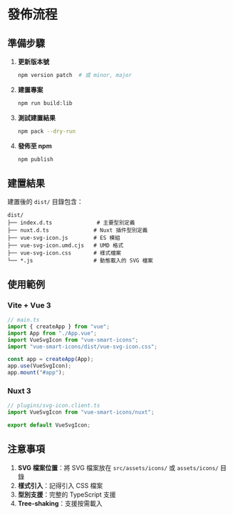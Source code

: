 # 發佈流程

## 準備步驟

1. **更新版本號**

   ```bash
   npm version patch  # 或 minor, major
   ```

2. **建置專案**

   ```bash
   npm run build:lib
   ```

3. **測試建置結果**

   ```bash
   npm pack --dry-run
   ```

4. **發佈至 npm**
   ```bash
   npm publish
   ```

## 建置結果

建置後的 `dist/` 目錄包含：

```
dist/
├── index.d.ts              # 主要型別定義
├── nuxt.d.ts              # Nuxt 插件型別定義
├── vue-svg-icon.js        # ES 模組
├── vue-svg-icon.umd.cjs   # UMD 格式
├── vue-svg-icon.css       # 樣式檔案
└── *.js                   # 動態載入的 SVG 檔案
```

## 使用範例

### Vite + Vue 3

```typescript
// main.ts
import { createApp } from "vue";
import App from "./App.vue";
import VueSvgIcon from "vue-smart-icons";
import "vue-smart-icons/dist/vue-svg-icon.css";

const app = createApp(App);
app.use(VueSvgIcon);
app.mount("#app");
```

### Nuxt 3

```typescript
// plugins/svg-icon.client.ts
import VueSvgIcon from "vue-smart-icons/nuxt";

export default VueSvgIcon;
```

## 注意事項

1. **SVG 檔案位置**：將 SVG 檔案放在 `src/assets/icons/` 或 `assets/icons/` 目錄
2. **樣式引入**：記得引入 CSS 檔案
3. **型別支援**：完整的 TypeScript 支援
4. **Tree-shaking**：支援按需載入
